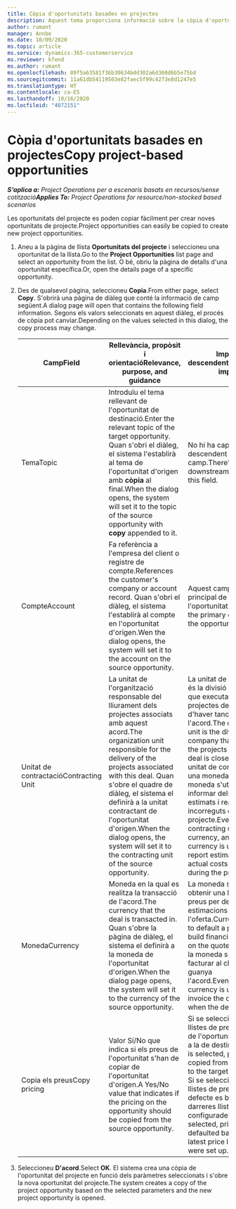 ```yaml
---
title: Còpia d'oportunitats basades en projectes
description: Aquest tema proporciona informació sobre la còpia d'oportunitats basades en projectes al Project Operations.
author: rumant
manager: Annbe
ms.date: 10/09/2020
ms.topic: article
ms.service: dynamics-365-customerservice
ms.reviewer: kfend
ms.author: rumant
ms.openlocfilehash: 89f5a63581f36b30634bdd302a6d360d6b5e75bd
ms.sourcegitcommit: 11a61db54119503e82faec5f99c4273e8d1247e5
ms.translationtype: HT
ms.contentlocale: ca-ES
ms.lasthandoff: 10/16/2020
ms.locfileid: "4072151"
---
```

# <a name="copy-project-based-opportunities"></a><span data-ttu-id="61057-103">Còpia d'oportunitats basades en projectes</span><span class="sxs-lookup"><span data-stu-id="61057-103">Copy project-based opportunities</span></span>

<span data-ttu-id="61057-104">_**S'aplica a:** Project Operations per a escenaris basats en recursos/sense cotització_</span><span class="sxs-lookup"><span data-stu-id="61057-104">_**Applies To:** Project Operations for resource/non-stocked based scenarios_</span></span>


<span data-ttu-id="61057-105">Les oportunitats del projecte es poden copiar fàcilment per crear noves oportunitats de projecte.</span><span class="sxs-lookup"><span data-stu-id="61057-105">Project opportunities can easily be copied to create new project opportunities.</span></span> 

1. <span data-ttu-id="61057-106">Aneu a la pàgina de llista **Oportunitats del projecte** i seleccioneu una oportunitat de la llista.</span><span class="sxs-lookup"><span data-stu-id="61057-106">Go to the **Project Opportunities** list page and select an opportunity from the list.</span></span> <span data-ttu-id="61057-107">O bé, obriu la pàgina de detalls d'una oportunitat específica.</span><span class="sxs-lookup"><span data-stu-id="61057-107">Or, open the details page of a specific opportunity.</span></span> 
2. <span data-ttu-id="61057-108">Des de qualsevol pàgina, seleccioneu **Copia**.</span><span class="sxs-lookup"><span data-stu-id="61057-108">From either page, select **Copy**.</span></span> <span data-ttu-id="61057-109">S'obrirà una pàgina de diàleg que conté la informació de camp següent.</span><span class="sxs-lookup"><span data-stu-id="61057-109">A dialog page will open that contains the following field information.</span></span> <span data-ttu-id="61057-110">Segons els valors seleccionats en aquest diàleg, el procés de còpia pot canviar.</span><span class="sxs-lookup"><span data-stu-id="61057-110">Depending on the values selected in this dialog, the copy process may change.</span></span>

    | <span data-ttu-id="61057-111">**Camp**</span><span class="sxs-lookup"><span data-stu-id="61057-111">**Field**</span></span> | <span data-ttu-id="61057-112">**Rellevància, propòsit i orientació**</span><span class="sxs-lookup"><span data-stu-id="61057-112">**Relevance, purpose, and guidance**</span></span> | <span data-ttu-id="61057-113">**Impacte descendent**</span><span class="sxs-lookup"><span data-stu-id="61057-113">**Downstream impact**</span></span> |
    | --- | --- | --- |
    | <span data-ttu-id="61057-114">Tema</span><span class="sxs-lookup"><span data-stu-id="61057-114">Topic</span></span> | <span data-ttu-id="61057-115">Introduïu el tema rellevant de l'oportunitat de destinació.</span><span class="sxs-lookup"><span data-stu-id="61057-115">Enter the relevant topic of the target opportunity.</span></span> <span data-ttu-id="61057-116">Quan s'obri el diàleg, el sistema l'establirà al tema de l'oportunitat d'origen amb **còpia** al final.</span><span class="sxs-lookup"><span data-stu-id="61057-116">When the dialog opens, the system will set it to the topic of the source opportunity with **copy** appended to it.</span></span> | <span data-ttu-id="61057-117">No hi ha cap impacte descendent d'aquest camp.</span><span class="sxs-lookup"><span data-stu-id="61057-117">There's no downstream impact for this field.</span></span> |
    | <span data-ttu-id="61057-118">Compte</span><span class="sxs-lookup"><span data-stu-id="61057-118">Account</span></span> | <span data-ttu-id="61057-119">Fa referència a l'empresa del client o registre de compte.</span><span class="sxs-lookup"><span data-stu-id="61057-119">References the customer's company or account record.</span></span> <span data-ttu-id="61057-120">Quan s'obri el diàleg, el sistema l'establirà al compte en l'oportunitat d'origen.</span><span class="sxs-lookup"><span data-stu-id="61057-120">Wen the dialog opens, the system will set it to the account on the source opportunity.</span></span> | <span data-ttu-id="61057-121">Aquest camp és el client principal de l'oportunitat.</span><span class="sxs-lookup"><span data-stu-id="61057-121">This field is the primary customer on the opportunity.</span></span> |
    | <span data-ttu-id="61057-122">Unitat de contractació</span><span class="sxs-lookup"><span data-stu-id="61057-122">Contracting Unit</span></span> | <span data-ttu-id="61057-123">La unitat de l'organització responsable del lliurament dels projectes associats amb aquest acord.</span><span class="sxs-lookup"><span data-stu-id="61057-123">The organization unit responsible for the delivery of the projects associated with this deal.</span></span> <span data-ttu-id="61057-124">Quan s'obre el quadre de diàleg, el sistema el definirà a la unitat contractant de l'oportunitat d'origen.</span><span class="sxs-lookup"><span data-stu-id="61057-124">When the dialog opens, the system will set it to the contracting unit of the source opportunity.</span></span> | <span data-ttu-id="61057-125">La unitat de contractació és la divisió de l'empresa que executa els projectes després d'haver tancat l'acord.</span><span class="sxs-lookup"><span data-stu-id="61057-125">The contracting unit is the division of the company that executes the projects after the deal is closed.</span></span> <span data-ttu-id="61057-126">Cada unitat de contractació té una moneda, i aquesta moneda s'utilitza per informar dels costos estimats i reals incorreguts durant el projecte.</span><span class="sxs-lookup"><span data-stu-id="61057-126">Every contracting unit has a currency, and this currency is used to report estimated and actual costs incurred during the project.</span></span> |
    | <span data-ttu-id="61057-127">Moneda</span><span class="sxs-lookup"><span data-stu-id="61057-127">Currency</span></span> | <span data-ttu-id="61057-128">Moneda en la qual es realitza la transacció de l'acord.</span><span class="sxs-lookup"><span data-stu-id="61057-128">The currency that the deal is transacted in.</span></span> <span data-ttu-id="61057-129">Quan s'obre la pàgina de diàleg, el sistema el definirà a la moneda de l'oportunitat d'origen.</span><span class="sxs-lookup"><span data-stu-id="61057-129">When the dialog page opens, the system will set it to the currency of the source opportunity.</span></span> | <span data-ttu-id="61057-130">La moneda s'utilitza per obtenir una llista de preus per defecte i crear estimacions financeres a l'oferta.</span><span class="sxs-lookup"><span data-stu-id="61057-130">Currency is used to default a price list and build financial estimates on the quote.</span></span> <span data-ttu-id="61057-131">Finalment, la moneda s'utilitza per facturar al client quan es guanya l'acord.</span><span class="sxs-lookup"><span data-stu-id="61057-131">Eventually, the currency is used to invoice the customer when the deal is won.</span></span> |
    | <span data-ttu-id="61057-132">Copia els preus</span><span class="sxs-lookup"><span data-stu-id="61057-132">Copy pricing</span></span> | <span data-ttu-id="61057-133">Valor Sí/No que indica si els preus de l'oportunitat s'han de copiar de l'oportunitat d'origen.</span><span class="sxs-lookup"><span data-stu-id="61057-133">A Yes/No value that indicates if the pricing on the opportunity should be copied from the source opportunity.</span></span> | <span data-ttu-id="61057-134">Si se selecciona **Sí** , les llistes de preus es copien de l'oportunitat d'origen a la de destinació.</span><span class="sxs-lookup"><span data-stu-id="61057-134">If **Yes** is selected, price lists are copied from the source to the target opportunity.</span></span> <span data-ttu-id="61057-135">Si se selecciona **No** , les llistes de preus per defecte es basen en les darreres llistes de preus configurades.</span><span class="sxs-lookup"><span data-stu-id="61057-135">If **No** is selected, price lists are defaulted based on the latest price lists that were set up.</span></span> |

3. <span data-ttu-id="61057-136">Seleccioneu **D'acord**.</span><span class="sxs-lookup"><span data-stu-id="61057-136">Select **OK**.</span></span> <span data-ttu-id="61057-137">El sistema crea una còpia de l'oportunitat del projecte en funció dels paràmetres seleccionats i s'obre la nova oportunitat del projecte.</span><span class="sxs-lookup"><span data-stu-id="61057-137">The system creates a copy of the project opportunity based on the selected parameters and the new project opportunity is opened.</span></span>
